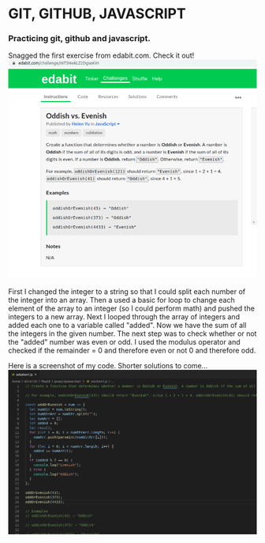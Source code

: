 # GIT, GITHUB, JAVASCRIPT
### Practicing git, github and javascript.

Snagged the first exercise from edabit.com. Check it out!
![screenshot from edabit.com](/images/screenshotwebsiteexercise.png)

First I changed the integer to a string so that I could split each number of the integer into an array. Then a used a basic for loop to change each element of the array to an integer (so I could perform math) and pushed the integers to a new array. Next I looped through the array of integers and added each one to a variable called "added". Now we have the sum of all the integers in the given number. The next step was to check whether or not the "added" number was even or odd. I used the modulus operator and checked if the remainder = 0 and therefore even or not 0 and therefore odd.

Here is a screenshot of my code. Shorter solutions to come...
![screenshot of code](/images/solution1.png)
